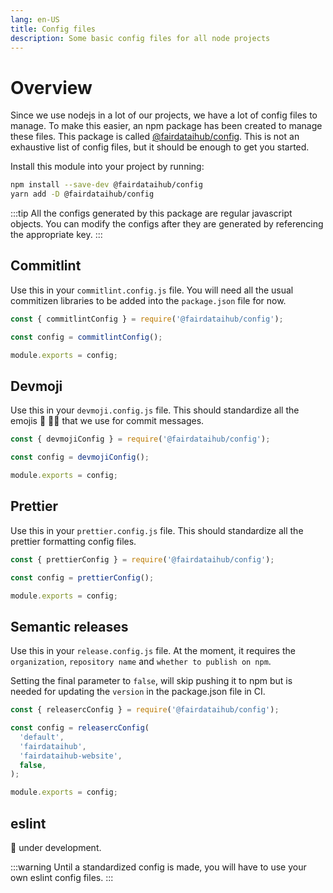 ```yaml
---
lang: en-US
title: Config files
description: Some basic config files for all node projects
---
```


# Overview

Since we use nodejs in a lot of our projects, we have a lot of config files to manage. To make this easier, an npm package has been created to manage these files. This package is called [@fairdataihub/config](https://www.npmjs.com/package/@fairdataihub/config). This is not an exhaustive list of config files, but it should be enough to get you started.

Install this module into your project by running:

```sh
npm install --save-dev @fairdataihub/config
yarn add -D @fairdataihub/config
```

:::tip
All the configs generated by this package are regular javascript objects. You can modify the configs after they are generated by referencing the appropriate key.
:::

## Commitlint

Use this in your `commitlint.config.js` file. You will need all the usual commitizen libraries to be added into the `package.json` file for now.

```js
const { commitlintConfig } = require('@fairdataihub/config');

const config = commitlintConfig();

module.exports = config;
```

## Devmoji

Use this in your `devmoji.config.js` file. This should standardize all the emojis :monocle_face: :technologist: that we use for commit messages.

```js
const { devmojiConfig } = require('@fairdataihub/config');

const config = devmojiConfig();

module.exports = config;
```

## Prettier

Use this in your `prettier.config.js` file. This should standardize all the prettier formatting config files.

```js
const { prettierConfig } = require('@fairdataihub/config');

const config = prettierConfig();

module.exports = config;
```

## Semantic releases

Use this in your `release.config.js` file. At the moment, it requires the `organization`, `repository name` and `whether to publish on npm`.

Setting the final parameter to `false`, will skip pushing it to npm but is needed for updating the `version` in the package.json file in CI.

```js
const { releasercConfig } = require('@fairdataihub/config');

const config = releasercConfig(
  'default',
  'fairdataihub',
  'fairdataihub-website',
  false,
);

module.exports = config;
```

## eslint

:construction: under development.

:::warning
Until a standardized config is made, you will have to use your own eslint config files.
:::
